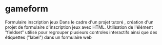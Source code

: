 # gameform
Formulaire  inscription jeux 
Dans le cadre d'un projet tutoré ,  création d'un projet de formulaire d'inscription jeux avec HTML. 
Utilisation de l'élément "fieldset" utilisé pour regrouper plusieurs controles interactifs ainsi que des étiquettes ("label") dans un formulaire web 

